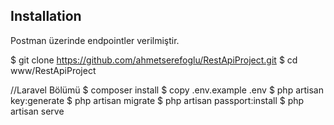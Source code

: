 ## Installation

Postman üzerinde endpointler verilmiştir.

$ git clone https://github.com/ahmetserefoglu/RestApiProject.git
$ cd www/RestApiProject

//Laravel Bölümü
$ composer install
$ copy .env.example .env
$ php artisan key:generate
$ php artisan migrate
$ php artisan passport:install
$ php artisan serve
